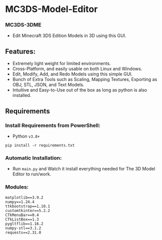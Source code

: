 # MC3DS-Model-Editor
### MC3DS-3DME
- Edit Minecraft 3DS Edition Models in 3D using this GUI.

## Features:
- Extremely light weight for limited environments.
- Cross-Platform, and easily usable on both Linux and Windows.
- Edit, Modify, Add, and Redo Models using this simple GUI.
- Bunch of Extra Tools such as Scaling, Mapping Textures, Exporting as OBJ, STL, JSON, and Text Models.
- Intuitive and Easy-to-Use out of the box as long as python is also installed.

## Requirements
### Install Requirements from PowerShell:
- Python `v3.8+`
```
pip install -r requirements.txt
```
### Automatic Installation:
- Run `main.py` and Watch it install everything needed for The 3D Model Editor to run/work.

### Modules:
```
matplotlib==3.9.2
numpy==1.24.4
ttkbootstrap==1.10.1
customtkinter==5.2.2
CTkMenuBar==0.4
CTkListBox==1.3
pygltflib==1.16.2
numpy-stl==3.1.2
requests==2.31.0
```
